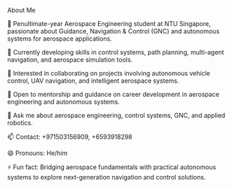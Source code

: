 About Me

🔭 Penultimate-year Aerospace Engineering student at NTU Singapore, passionate about Guidance, Navigation & Control (GNC) and autonomous systems for aerospace applications.

🌱 Currently developing skills in control systems, path planning, multi-agent navigation, and aerospace simulation tools.

👯 Interested in collaborating on projects involving autonomous vehicle control, UAV navigation, and intelligent aerospace systems.

🤔 Open to mentorship and guidance on career development in aerospace engineering and autonomous systems.

💬 Ask me about aerospace engineering, control systems, GNC, and applied robotics.

📫 Contact: +971503156909, +6593918298

😄 Pronouns: He/him

⚡ Fun fact: Bridging aerospace fundamentals with practical autonomous systems to explore next-generation navigation and control solutions.
